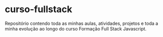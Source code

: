 # curso-fullstack
Repositório contendo toda as minhas aulas, atividades, projetos e toda a minha evolução ao longo do curso Formação Full Stack Javascript.
